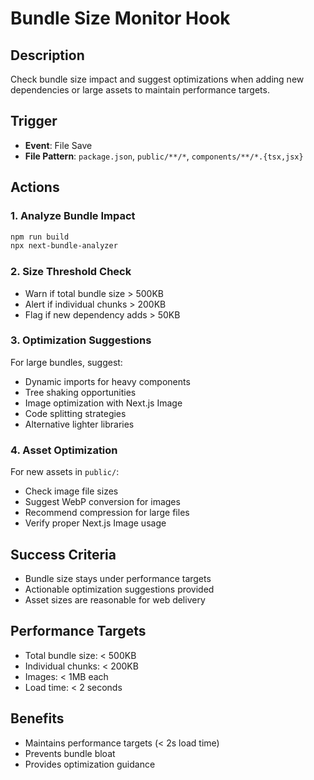 # Bundle Size Monitor Hook

## Description
Check bundle size impact and suggest optimizations when adding new dependencies or large assets to maintain performance targets.

## Trigger
- **Event**: File Save
- **File Pattern**: `package.json`, `public/**/*`, `components/**/*.{tsx,jsx}`

## Actions

### 1. Analyze Bundle Impact
```bash
npm run build
npx next-bundle-analyzer
```

### 2. Size Threshold Check
- Warn if total bundle size > 500KB
- Alert if individual chunks > 200KB
- Flag if new dependency adds > 50KB

### 3. Optimization Suggestions
For large bundles, suggest:
- Dynamic imports for heavy components
- Tree shaking opportunities
- Image optimization with Next.js Image
- Code splitting strategies
- Alternative lighter libraries

### 4. Asset Optimization
For new assets in `public/`:
- Check image file sizes
- Suggest WebP conversion for images
- Recommend compression for large files
- Verify proper Next.js Image usage

## Success Criteria
- Bundle size stays under performance targets
- Actionable optimization suggestions provided
- Asset sizes are reasonable for web delivery

## Performance Targets
- Total bundle size: < 500KB
- Individual chunks: < 200KB
- Images: < 1MB each
- Load time: < 2 seconds

## Benefits
- Maintains performance targets (< 2s load time)
- Prevents bundle bloat
- Provides optimization guidance